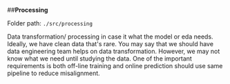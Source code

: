 ##**Processing**

Folder path: `./src/processing`

Data transformation/ processing in case it what the model or eda needs.
                                              Ideally, we have clean data that's rare. You may say that
                                              we should have data engineering team helps on data transformation. 
                                              However, we may not know what we need until studying the data. One of the
                                              important requirements is both off-line training and online prediction 
                                              should use same pipeline to reduce misalignment.
